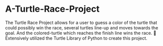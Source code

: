 # A-Turtle-Race-Project
The Turtle Race Project allows for a user to guess a color of the turtle that could possibly win the race, several  turtles line-up and moves towards the goal. And the colored-turtle which reaches the finish line wins the race.   Extensively utilized the Turtle Library of Python to create this project. 
